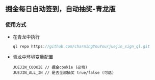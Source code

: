 ## 掘金每日自动签到，自动抽奖-青龙版

### 使用方式

- 在青龙中执行

  ```javascript
  ql repo https://github.com/charmingYouYou/juejin_sign_ql.git
  ```

- 青龙中环境变量配置
  ```
  JUEJIN_COOKIE // 掘金cookie (必填)
  JUEJIN_ALL_IN // 是否全部抽奖 true/false (可选)
  ```
